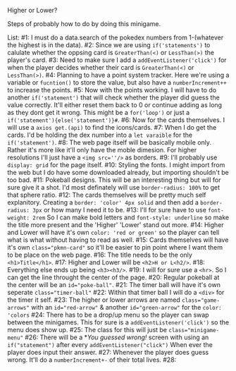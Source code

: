 Higher or Lower?

Steps of probably how to do by doing this minigame.

List:
    #1: I must do a data.search of the pokedex numbers from 1-(whatever the highest is in the data).
    #2: Since we are using `if('statements')` to calulate whether the oppsing card is
        `GreaterThan(<)` or `LessThan(>)` the player's card.
    #3: Need to make sure I add a `addEventListener('click')` for when the player decides whether
        their card is `GreaterThan(<)` or `LessThan(>)`.
    #4: Planning to have a point system tracker. Here we're using a variable or `fucntion()`
        to store the value, but also have a `numberIncrement++` to increase the points.
    #5: Now with the points working. I will have to do another `if('statement')`
        that will check whether the player did guess the value correctly.
        It'll either reset them back to 0 or continue adding as long as they dont get it wrong.
        This might be a `for('loop')` or just a `if('statement'){else('statement')}#`.
    #6: Now for the cards themselves. I will use a `axios get.(api)` to find the icons/cards.
    #7: When I do get the cards. I'd be holding the dex number into a `let varaible` for the
        `if('statement')`.
    #8: The web page itself will be basically mobile only. Rather it's more like it'll only 
        have the moble dimesion. For higher resolutions I'll just have a `<img src=''/>` as borders.
    #9: I'll probably use `display: grid` for the page itself.
    #10: Styling the fonts. I might import from the web but I do have some downloaded already, but
        importing shouldn't be too bad.
    #11: Pokeball designs. This will be an interesting thing but will for sure give it a shot.
        I'd most definately will use `border-radius: 100%` to get that sphere ratio.
    #12: The cards themselves will be pretty much self explanitory. Creating a
        `border: 'color' 4px solid` and then add a `border-radius: 3px` or how many I need it to be.
    #13: I'll for sure have to use `font-weight: 2rem` So I can make bold letters and   `font-style: underline` so make the title more present and the 'Higher' 'Lower' stand out more.
    #14: Higher and Lower will have it's own `color: 'red or green'` so the player can
        tell what is what without having to read as well.
    #15: Cards themselves will have it's own `class="pkmn-card"` so it'll be easier to pin point
        where I want them to be place on the web page.
    #16: The title needs to be the only `<h1>Title</h1>`.
    #17: Higher and Lower will be `<h2>H or L<h2/>`.
    #18: Everything else ends up being `<h3><h3/>`.
    #19: I will for sure use a `<hr>`. So I can get the line throught the center of the page.
    #20: Regular pokeball at the center will be an `id="poke-ball"`.
    #21: The timer ball will have it's own seperate `class="timer-ball"`
    #22: Within that timer ball I will do a `<div>` for the timer it self.
    #23: The higher or lower arrows are named `class="game-arrows"` with an
        `id="red-arrow"` & another `id="green-arrow"` for the `color: 'colors`
    #24: There has to be a drop/up menu so the player can swap between the minigames.
        This for sure is a `addEventListener('click')` so the menu does show up.
    #25: The class for this will just be `class="minigame-menu"`
    #26: There will be a **You guessed wrong!* screen with using an `if("statement")` after every `addEventListener("click")`
        When ever the player does input their answer.
    #27: Whenever the player does guess wrong. It'll do a `numberIncrement+-` of their total lives.
    #28: 